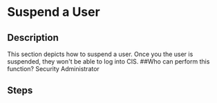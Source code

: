 # Suspend a User
## Description
This section depicts how to suspend a user. Once you the user is suspended, they won't be able to log into CIS.
##Who can perform this function?
Security Administrator

## Steps
